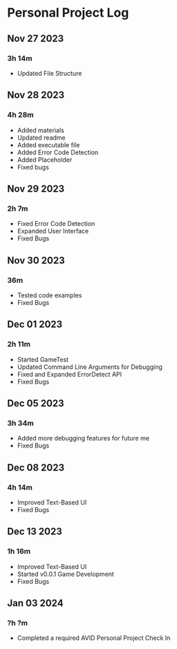 # Personal Project Log

## Nov 27 2023
### 3h 14m
* Updated File Structure

## Nov 28 2023
### 4h 28m
* Added materials
* Updated readme 
* Added executable file
* Added Error Code Detection
* Added Placeholder
* Fixed bugs

## Nov 29 2023
### 2h 7m
* Fixed Error Code Detection
* Expanded User Interface
* Fixed Bugs

## Nov 30 2023
### 36m
* Tested code examples
* Fixed Bugs

## Dec 01 2023
### 2h 11m
* Started GameTest
* Updated Command Line Arguments for Debugging
* Fixed and Expanded ErrorDetect API
* Fixed Bugs

## Dec 05 2023
### 3h 34m
* Added more debugging features for future me
* Fixed Bugs

## Dec 08 2023
### 4h 14m
* Improved Text-Based UI
* Fixed Bugs

## Dec 13 2023
### 1h 16m
* Improved Text-Based UI
* Started v0.0.1 Game Development
* Fixed Bugs

## Jan 03 2024
### ?h ?m
* Completed a required AVID Personal Project Check In